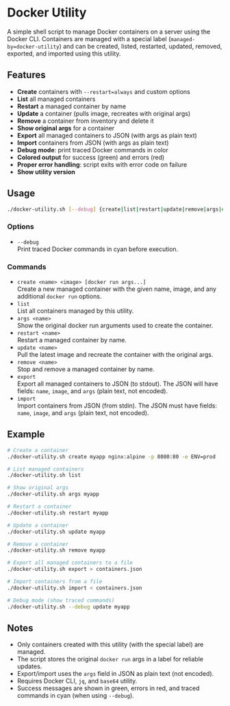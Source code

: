 # Docker Utility

A simple shell script to manage Docker containers on a server using the Docker CLI. Containers are managed with a special label (`managed-by=docker-utility`) and can be created, listed, restarted, updated, removed, exported, and imported using this utility.

## Features
- **Create** containers with `--restart=always` and custom options
- **List** all managed containers
- **Restart** a managed container by name
- **Update** a container (pulls image, recreates with original args)
- **Remove** a container from inventory and delete it
- **Show original args** for a container
- **Export** all managed containers to JSON (with args as plain text)
- **Import** containers from JSON (with args as plain text)
- **Debug mode**: print traced Docker commands in color
- **Colored output** for success (green) and errors (red)
- **Proper error handling**: script exits with error code on failure
- **Show utility version**

## Usage

```sh
./docker-utility.sh [--debug] {create|list|restart|update|remove|args|export|import} [options]
```

### Options
- `--debug`  
  Print traced Docker commands in cyan before execution.

### Commands
- `create <name> <image> [docker run args...]`  
  Create a new managed container with the given name, image, and any additional `docker run` options.
- `list`  
  List all containers managed by this utility.
- `args <name>`  
  Show the original docker run arguments used to create the container.
- `restart <name>`  
  Restart a managed container by name.
- `update <name>`  
  Pull the latest image and recreate the container with the original args.
- `remove <name>`  
  Stop and remove a managed container by name.
- `export`  
  Export all managed containers to JSON (to stdout). The JSON will have fields: `name`, `image`, and `args` (plain text, not encoded).
- `import`  
  Import containers from JSON (from stdin). The JSON must have fields: `name`, `image`, and `args` (plain text, not encoded).

## Example

```sh
# Create a container
./docker-utility.sh create myapp nginx:alpine -p 8080:80 -e ENV=prod

# List managed containers
./docker-utility.sh list

# Show original args
./docker-utility.sh args myapp

# Restart a container
./docker-utility.sh restart myapp

# Update a container
./docker-utility.sh update myapp

# Remove a container
./docker-utility.sh remove myapp

# Export all managed containers to a file
./docker-utility.sh export > containers.json

# Import containers from a file
./docker-utility.sh import < containers.json

# Debug mode (show traced commands)
./docker-utility.sh --debug update myapp
```

## Notes
- Only containers created with this utility (with the special label) are managed.
- The script stores the original `docker run` args in a label for reliable updates.
- Export/import uses the `args` field in JSON as plain text (not encoded).
- Requires Docker CLI, `jq`, and `base64` utility.
- Success messages are shown in green, errors in red, and traced commands in cyan (when using `--debug`).
